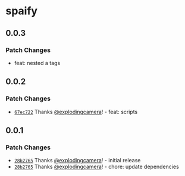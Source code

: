 # spaify

## 0.0.3

### Patch Changes

- feat: nested a tags

## 0.0.2

### Patch Changes

- [`67ec722`](https://github.com/explodingcamera/esm/commit/67ec722d0193008b3ff5487b5685a71d4b2e7999) Thanks [@explodingcamera](https://github.com/explodingcamera)! - feat: scripts

## 0.0.1

### Patch Changes

- [`28b2765`](https://github.com/explodingcamera/esm/commit/28b276523ad007ab9ae0402a7d5d5b7360f1d7ed) Thanks [@explodingcamera](https://github.com/explodingcamera)! - initial release
- [`28b2765`](https://github.com/explodingcamera/esm/commit/28b276523ad007ab9ae0402a7d5d5b7360f1d7ed) Thanks [@explodingcamera](https://github.com/explodingcamera)! - chore: update dependencies
